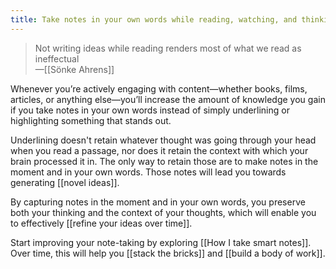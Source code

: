 ```yaml
---
title: Take notes in your own words while reading, watching, and thinking
---
```

> Not writing ideas while reading renders most of what we read as ineffectual   
> —[[Sönke Ahrens]]  

Whenever you’re actively engaging with content—whether books, films, articles, or anything else—you’ll increase the amount of knowledge you gain if you take notes in your own words instead of simply underlining or highlighting something that stands out.

Underlining doesn't retain whatever thought was going through your head when you read a passage, nor does it retain the context with which your brain processed it in. The only way to retain those are to make notes in the moment and in your own words. Those notes will lead you towards generating [[novel ideas]].

By capturing notes in the moment and in your own words, you preserve both your thinking and the context of your thoughts, which will enable you to effectively [[refine your ideas over time]].

Start improving your note-taking by exploring [[How I take smart notes]]. Over time, this will help you [[stack the bricks]] and [[build a body of work]].
